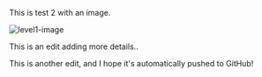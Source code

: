This is test 2 with an image.

![level1-image](https://pbs.twimg.com/profile_images/1012378822425972736/kNKD0JJp_400x400.jpg)

This is an edit adding more details..

This is another edit, and I hope it's automatically pushed to GitHub!